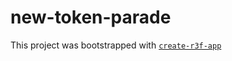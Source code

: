 # new-token-parade

This project was bootstrapped with [`create-r3f-app`](https://github.com/utsuboco/create-r3f-app)